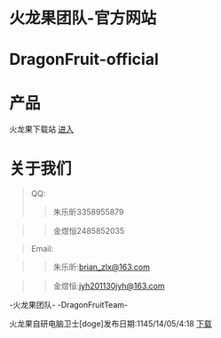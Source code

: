 # 火龙果团队-官方网站
# DragonFruit-official
# 产品
火龙果下载站 
[进入](https://ah26912929.icoc.ws/col.jsp?id=101) 

# 关于我们 
>QQ: 
>>朱乐昕3358955879 

>>金煜恒2485852035 

>Email: 

>>朱乐昕:brian_zlx@163.com 

>>金煜恒:jyh201130jyh@163.com 


   -火龙果团队-
-DragonFruitTeam-  

火龙果自研电脑卫士[doge]发布日期:1145/14/05/4:18
[下载](launchit.zip)


